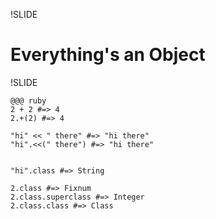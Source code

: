 <!-- Ryan S -->
!SLIDE
# Everything's an Object #

!SLIDE

    @@@ ruby
    2 + 2 #=> 4
    2.+(2) #=> 4
    
    "hi" << " there" #=> "hi there"
    "hi".<<(" there") #=> "hi there"
    
    
    "hi".class #=> String
    
    2.class #=> Fixnum
    2.class.superclass #=> Integer
    2.class.class #=> Class
    
    
    
    
